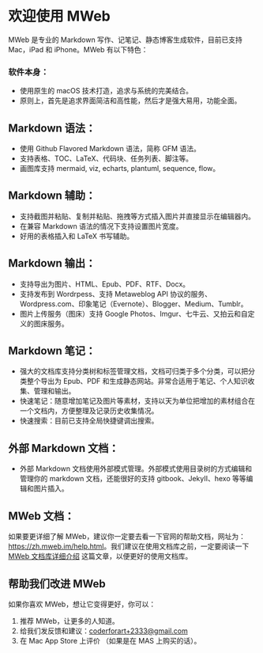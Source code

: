 # 欢迎使用 MWeb

MWeb 是专业的 Markdown 写作、记笔记、静态博客生成软件，目前已支持 Mac，iPad 和 iPhone。MWeb 有以下特色：

### 软件本身：

* 使用原生的 macOS 技术打造，追求与系统的完美结合。
* 原则上，首先是追求界面简洁和高性能，然后才是强大易用，功能全面。

## Markdown 语法：

* 使用 Github Flavored Markdown 语法，简称 GFM 语法。
* 支持表格、TOC、LaTeX、代码块、任务列表、脚注等。
* 画图库支持 mermaid, viz, echarts, plantuml, sequence, flow。

## Markdown 辅助：

* 支持截图并粘贴、复制并粘贴、拖拽等方式插入图片并直接显示在编辑器内。
* 在兼容 Markdown 语法的情况下支持设置图片宽度。
* 好用的表格插入和 LaTeX 书写辅助。

## Markdown 输出：

* 支持导出为图片、HTML、Epub、PDF、RTF、Docx。
* 支持发布到 Wordrpess、支持 Metaweblog API 协议的服务、Wordpress.com、印象笔记（Evernote）、Blogger、Medium、Tumblr。
* 图片上传服务（图床）支持 Google Photos、Imgur、七牛云、又拍云和自定义的图床服务。

## Markdown 笔记：

* 强大的文档库支持分类树和标签管理文档，文档可归类于多个分类，可以把分类整个导出为 Epub、PDF 和生成静态网站。非常合适用于笔记、个人知识收集、管理和输出。
* 快速笔记：随意增加笔记及图片等素材，支持以天为单位把增加的素材组合在一个文档内，方便整理及记录历史收集情况。
* 快速搜索：目前已支持全局快捷键调出搜索。

## 外部 Markdown 文档：

* 外部 Markdown 文档使用外部模式管理。外部模式使用目录树的方式编辑和管理你的 markdown 文档，还能很好的支持 gitbook、JekyII、hexo 等等编辑和图片插入。

## MWeb 文档：

如果要更详细了解 MWeb，建议你一定要去看一下官网的帮助文档，网址为：<https://zh.mweb.im/help.html>。我们建议在使用文档库之前，一定要阅读一下  [MWeb 文档库详细介绍](https://zh.mweb.im/mweb-library.html) 这篇文章，以便更好的使用文档库。

## 帮助我们改进 MWeb

如果你喜欢 MWeb，想让它变得更好，你可以：

1. 推荐 MWeb，让更多的人知道。
2. 给我们发反馈和建议：<coderforart+2333@gmail.com>
3. 在 Mac App Store 上评价 （如果是在 MAS 上购买的话）。


